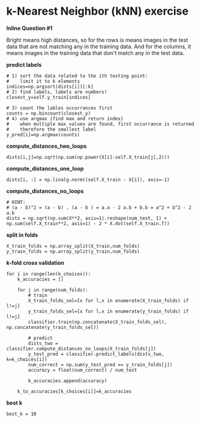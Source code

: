 # k-Nearest Neighbor (kNN) exercise

**Inline Question #1**

Bright means high distances, so for the rows is means images in the test data that are not matching any in the training data. And for the columns, it means images in the training data that don't match any in the test data.

**predict labels**
```
# 1) sort the data related to the ith testing point:
#    limit it to k elements
indices=np.argsort(dists[i])[:k]
# 2) find labels, labels are numbers!
closest_y=self.y_train[indices]

# 3) count the lables occurrances first
counts = np.bincount(closest_y)
# 4) use argmax (find max and return index)
#    when multiple max values are found, first occurrance is returned
#    therefore the smallest label
y_pred[i]=np.argmax(counts)
```

**compute_distances_two_loops**

```
dists[i,j]=np.sqrt(np.sum(np.power(X[i]-self.X_train[j],2)))
```

**compute_distances_one_loop**

```
dists[i, :] = np.linalg.norm((self.X_train - X[i]), axis=-1)
```

**compute_distances_no_loops**

```
# HINT: 
# (a - b)^2 = (a - b) . (a - b ) = a.a - 2 a.b + b.b = a^2 + b^2 - 2 a.b
dists = np.sqrt(np.sum(X**2, axis=1).reshape(num_test, 1) + np.sum(self.X_train**2, axis=1) - 2 * X.dot(self.X_train.T))
```

**split in folds**
```
X_train_folds = np.array_split(X_train,num_folds)
y_train_folds = np.array_split(y_train,num_folds)
```


**k-fold cross validation**
```
for i in range(len(k_choices)):
    k_accuracies = []
    
    for j in range(num_folds):
        # train
        X_train_folds_sel=[x for l,x in enumerate(X_train_folds) if l!=j]
        y_train_folds_sel=[x for l,x in enumerate(y_train_folds) if l!=j]
        classifier.train(np.concatenate(X_train_folds_sel), np.concatenate(y_train_folds_sel))     
                                 
        # predict
        dists_two = classifier.compute_distances_no_loops(X_train_folds[j])
        y_test_pred = classifier.predict_labels(dists_two, k=k_choices[i])
        num_correct = np.sum(y_test_pred == y_train_folds[j])
        accuracy = float(num_correct) / num_test
        
        k_accuracies.append(accuracy)
     
    k_to_accuracies[k_choices[i]]=k_accuracies
```

**best k**
```
best_k = 10
```
